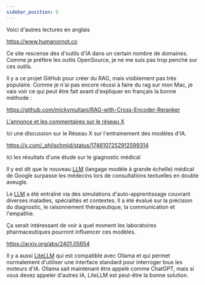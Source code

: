 ```yaml
---
sidebar_position: 5
---
```


Voici d'autres lectures en anglais

https://www.humanornot.co

Ce site rescense des d'outils d'IA dans un certain nombre de domaines.
Comme je préfère les outils OpenSource, je ne me suis pas trop penché sur ces outils.

Il y a ce projet GitHub pour créer du RAG, mais visiblement pas très populaire.
Comme je n'ai pas encore réussi à faire du rag sur mon Mac, je vais voir ce qui peut être fait avant d'expliquer en français la bonne méthode :

https://github.com/mickymultani/RAG-with-Cross-Encoder-Reranker

[L'annonce et les commentaires sur le réseau X](https://x.com/jerryjliu0/status/1746342225607561570)


Ici une discussion sur le Réseau X sur l'entrainement des modèles d'IA.

https://x.com/_philschmid/status/1746107252912599314


Ici les résultats d'une étude sur le giagnostic médical 

Il y est dit que le nouveau [LLM](/docs/decouvrir/glossaire#LLM) (langage modèle à grande échelle) médical de Google surpasse les médecins lors de consultations textuelles en double aveugle.

Le [LLM](/docs/decouvrir/glossaire#LLM) a été entraîné via des simulations d'auto-apprentissage couvrant diverses maladies, spécialités et contextes.
Il a été évalué sur la précision du diagnostic, le raisonnement thérapeutique, la communication et l'empathie.

Ça serait intéressant de voir à quel moment les laboratoires pharmaceutiques pourront influencer ces modèles.

https://arxiv.org/abs/2401.05654

Il y a aussi [LiteLLM](https://litellm.ai) qui est compatible avec Ollama et qui permet normalement d'utiliser une interface standard pour interroger tous les moteurs d'IA. Ollama sait maintenant être appelé comme ChatGPT, mais si vous devez appeler d'autres IA, LiteLLM est peut-être la bonne solution.